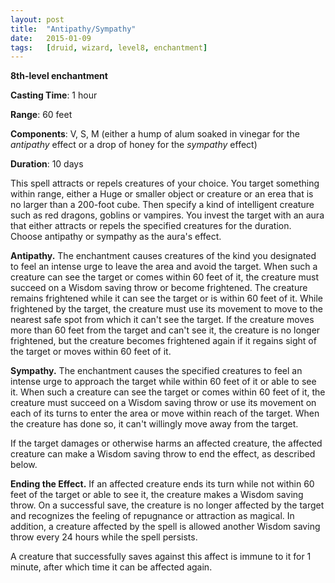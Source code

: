 ```yaml
---
layout: post
title:  "Antipathy/Sympathy"
date:   2015-01-09
tags:   [druid, wizard, level8, enchantment]
---
```


**8th-level enchantment**

**Casting Time**: 1 hour

**Range**: 60 feet

**Components**: V, S, M (either a hump of alum soaked in vinegar for the _antipathy_ effect or a drop of honey for the _sympathy_ effect)

**Duration**: 10 days

This spell attracts or repels creatures of your choice. You target something within range, either a Huge or smaller object or creature or an erea that is no larger than a 200-foot cube. Then specify a kind of intelligent creature such as red dragons, goblins or vampires. You invest the target with an aura that either attracts or repels the specified creatures for the duration. Choose antipathy or sympathy as the aura's effect.

**Antipathy.** The enchantment causes creatures of the kind you designated to feel an intense urge to leave the area and avoid the target. When such a creature can see the target or comes within 60 feet of it, the creature must succeed on a Wisdom saving throw or become frightened. The creature remains frightened while it can see the target or is within 60 feet of it. While frightened by the target, the creature must use its movement to move to the nearest safe spot from which it can't see the target. If the creature moves more than 60 feet from the target and can't see it, the creature is no longer frightened, but the creature becomes frightened again if it regains sight of the target or moves within 60 feet of it.

**Sympathy.** The enchantment causes the specified creatures to feel an intense urge to approach the target while within 60 feet of it or able to see it.  When such a creature can see the target or comes within 60 feet of it, the creature must succeed on a Wisdom saving throw or use its movement on each of its turns to enter the area or move within reach of the target. When the creature has done so, it can't willingly move away from the target.

If the target damages or otherwise harms an affected creature, the affected creature can make a Wisdom saving throw to end the effect, as described below.

**Ending the Effect.** If an affected creature ends its turn while not within 60 feet of the target or able to see it, the creature makes a Wisdom saving throw. On a successful save, the creature is no longer affected by the target and recognizes the feeling of repugnance or attraction as magical. In addition, a creature affected by the spell is allowed another Wisdom saving throw every 24 hours while the spell persists.

A creature that successfully saves against this affect is immune to it for 1 minute, after which time it can be affected again.
